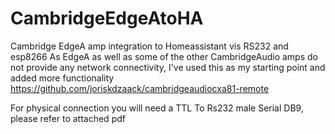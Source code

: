 # CambridgeEdgeAtoHA
Cambridge EdgeA amp integration to Homeassistant vis RS232 and esp8266
As EdgeA as well as some of the other CambridgeAudio amps do not provide any network connectivity, I've used this as my starting point and added more functionality
https://github.com/joriskdzaack/cambridgeaudiocxa81-remote

For physical connection you will need a TTL To Rs232 male Serial DB9, please refer to attached pdf
